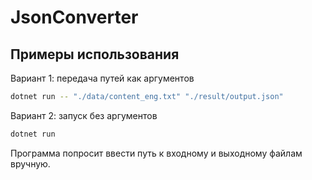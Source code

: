 # JsonConverter

## Примеры использования

Вариант 1: передача путей как аргументов

```bash
dotnet run -- "./data/content_eng.txt" "./result/output.json"
```

Вариант 2: запуск без аргументов
```bash
dotnet run
```
Программа попросит ввести путь к входному и выходному файлам вручную.
